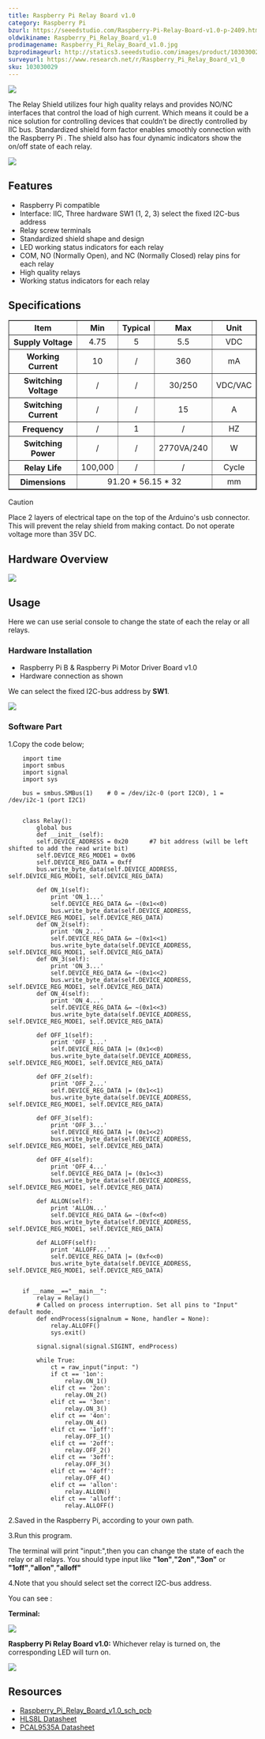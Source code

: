 ```yaml
---
title: Raspberry Pi Relay Board v1.0
category: Raspberry Pi
bzurl: https://seeedstudio.com/Raspberry-Pi-Relay-Board-v1.0-p-2409.html
oldwikiname: Raspberry_Pi_Relay_Board_v1.0
prodimagename: Raspberry_Pi_Relay_Board_v1.0.jpg
bzprodimageurl: http://statics3.seeedstudio.com/images/product/103030029 1.jpg
surveyurl: https://www.research.net/r/Raspberry_Pi_Relay_Board_v1_0
sku: 103030029
---
```


![](https://raw.githubusercontent.com/SeeedDocument/Raspberry_Pi_Relay_Board_v1.0/master/img/Raspberry_Pi_Relay_Board_v1.0.jpg)

The Relay Shield utilizes four high quality relays and provides NO/NC interfaces that control the load of high current. Which means it could be a nice solution for controlling devices that couldn’t be directly controlled by IIC bus. Standardized shield form factor enables smoothly connection with the Raspberry Pi . The shield also has four dynamic indicators show the on/off state of each relay.

[![](https://raw.githubusercontent.com/SeeedDocument/common/master/Get_One_Now_Banner.png)](https://www.seeedstudio.com/Raspberry-Pi-Relay-Board-v1.0-p-2409.html)

Features
--------

-   Raspberry Pi compatible
-   Interface: IIC, Three hardware SW1 (1, 2, 3) select the fixed I2C-bus address
-   Relay screw terminals
-   Standardized shield shape and design
-   LED working status indicators for each relay
-   COM, NO (Normally Open), and NC (Normally Closed) relay pins for each relay
-   High quality relays
-   Working status indicators for each relay

Specifications
--------------

<table border="1" cellspacing="0" width="800">
<tr>
<th scope="col">
Item
</th>
<th scope="col">
Min
</th>
<th scope="col">
Typical
</th>
<th scope="col">
Max
</th>
<th scope="col">
Unit
</th>
</tr>
<tr align="center">
<th scope="row">
Supply Voltage
</th>
<td>
4.75
</td>
<td>
5
</td>
<td>
5.5
</td>
<td>
VDC
</td>
</tr>
<tr align="center">
<th scope="row">
Working Current
</th>
<td>
10
</td>
<td>
/
</td>
<td>
360
</td>
<td>
mA
</td>
</tr>
<tr align="center">
<th scope="row">
Switching Voltage
</th>
<td>
/
</td>
<td>
/
</td>
<td>
30/250
</td>
<td>
VDC/VAC
</td>
</tr>
<tr align="center">
<th scope="row">
Switching Current
</th>
<td>
/
</td>
<td>
/
</td>
<td>
15
</td>
<td>
A
</td>
</tr>
<tr align="center">
<th scope="row">
Frequency
</th>
<td>
/
</td>
<td>
1
</td>
<td>
/
</td>
<td>
HZ
</td>
</tr>
<tr align="center">
<th scope="row">
Switching Power
</th>
<td>
/
</td>
<td>
/
</td>
<td>
2770VA/240
</td>
<td>
W
</td>
</tr>
<tr align="center">
<th scope="row">
Relay Life
</th>
<td>
100,000
</td>
<td>
/
</td>
<td>
/
</td>
<td>
Cycle
</td>
</tr>
<tr align="center">
<th scope="row">
Dimensions
</th>
<td colspan="3">
91.20 * 56.15 * 32
</td>
<td>
mm
</td>
</tr>
</table>


<div class="admonition caution">
<p class="admonition-title">Caution</p>
Place 2 layers of electrical tape on the top of the Arduino's usb connector. This will prevent the relay shield from making contact. Do not operate voltage more than 35V DC.
</div>

Hardware Overview
-----------------

![](https://raw.githubusercontent.com/SeeedDocument/Raspberry_Pi_Relay_Board_v1.0/master/img/Raspberry_Pi_Relay_Board_v1.0_p3.jpg)

Usage
-----

Here we can use serial console to change the state of each the relay or all relays.

### Hardware Installation

- Raspberry Pi B & Raspberry Pi Motor Driver Board v1.0
- Hardware connection as shown

We can select the fixed I2C-bus address by **SW1**.

![](https://raw.githubusercontent.com/SeeedDocument/Raspberry_Pi_Relay_Board_v1.0/master/img/Raspberry_Pi_Relay_Board_v1.0_p4.jpg)

### Software Part

1.Copy the code below;

```
    import time
    import smbus
    import signal
    import sys

    bus = smbus.SMBus(1)    # 0 = /dev/i2c-0 (port I2C0), 1 = /dev/i2c-1 (port I2C1)


    class Relay():  
        global bus
        def __init__(self):
        self.DEVICE_ADDRESS = 0x20      #7 bit address (will be left shifted to add the read write bit)
        self.DEVICE_REG_MODE1 = 0x06
        self.DEVICE_REG_DATA = 0xff
        bus.write_byte_data(self.DEVICE_ADDRESS, self.DEVICE_REG_MODE1, self.DEVICE_REG_DATA)
                 
        def ON_1(self):
            print 'ON_1...'
            self.DEVICE_REG_DATA &= ~(0x1<<0)  
            bus.write_byte_data(self.DEVICE_ADDRESS, self.DEVICE_REG_MODE1, self.DEVICE_REG_DATA)
        def ON_2(self):
            print 'ON_2...'
            self.DEVICE_REG_DATA &= ~(0x1<<1)
            bus.write_byte_data(self.DEVICE_ADDRESS, self.DEVICE_REG_MODE1, self.DEVICE_REG_DATA)
        def ON_3(self):
            print 'ON_3...'
            self.DEVICE_REG_DATA &= ~(0x1<<2)
            bus.write_byte_data(self.DEVICE_ADDRESS, self.DEVICE_REG_MODE1, self.DEVICE_REG_DATA)
        def ON_4(self):
            print 'ON_4...'
            self.DEVICE_REG_DATA &= ~(0x1<<3)
            bus.write_byte_data(self.DEVICE_ADDRESS, self.DEVICE_REG_MODE1, self.DEVICE_REG_DATA)
        
        def OFF_1(self):
            print 'OFF_1...'
            self.DEVICE_REG_DATA |= (0x1<<0)
            bus.write_byte_data(self.DEVICE_ADDRESS, self.DEVICE_REG_MODE1, self.DEVICE_REG_DATA)
        
        def OFF_2(self):
            print 'OFF_2...'
            self.DEVICE_REG_DATA |= (0x1<<1)
            bus.write_byte_data(self.DEVICE_ADDRESS, self.DEVICE_REG_MODE1, self.DEVICE_REG_DATA)

        def OFF_3(self):
            print 'OFF_3...'
            self.DEVICE_REG_DATA |= (0x1<<2)
            bus.write_byte_data(self.DEVICE_ADDRESS, self.DEVICE_REG_MODE1, self.DEVICE_REG_DATA)
        
        def OFF_4(self):
            print 'OFF_4...'
            self.DEVICE_REG_DATA |= (0x1<<3)
            bus.write_byte_data(self.DEVICE_ADDRESS, self.DEVICE_REG_MODE1, self.DEVICE_REG_DATA)
        
        def ALLON(self):
            print 'ALLON...'
            self.DEVICE_REG_DATA &= ~(0xf<<0)
            bus.write_byte_data(self.DEVICE_ADDRESS, self.DEVICE_REG_MODE1, self.DEVICE_REG_DATA)
        
        def ALLOFF(self):
            print 'ALLOFF...'
            self.DEVICE_REG_DATA |= (0xf<<0)
            bus.write_byte_data(self.DEVICE_ADDRESS, self.DEVICE_REG_MODE1, self.DEVICE_REG_DATA)


    if __name__=="__main__":
        relay = Relay()
        # Called on process interruption. Set all pins to "Input" default mode.
        def endProcess(signalnum = None, handler = None): 
            relay.ALLOFF()
            sys.exit()

        signal.signal(signal.SIGINT, endProcess)

        while True:
            ct = raw_input("input: ")
            if ct == '1on':
                relay.ON_1()
            elif ct == '2on':
                relay.ON_2()
            elif ct == '3on':
                relay.ON_3()
            elif ct == '4on':
                relay.ON_4()
            elif ct == '1off':
                relay.OFF_1()
            elif ct == '2off':
                relay.OFF_2()
            elif ct == '3off':
                relay.OFF_3()
            elif ct == '4off':
                relay.OFF_4()
            elif ct == 'allon':
                relay.ALLON()
            elif ct == 'alloff':
                relay.ALLOFF()
```

2.Saved in the Raspberry Pi, according to your own path.

3.Run this program.

The terminal will print "input:",then you can change the state of each the relay or all relays. You should type input like **"1on"**,**"2on"**,**"3on"** or **"1off"**,**"allon"**,**"alloff"**

4.Note that you should select set the correct I2C-bus address.

You can see :

**Terminal:**

![](https://raw.githubusercontent.com/SeeedDocument/Raspberry_Pi_Relay_Board_v1.0/master/img/Raspberry_Pi_Relay_Board_v1.0_p5.jpg)

**Raspberry Pi Relay Board v1.0:**
Whichever relay is turned on, the corresponding LED will turn on.

![](https://raw.githubusercontent.com/SeeedDocument/Raspberry_Pi_Relay_Board_v1.0/master/img/Raspberry_Pi_Relay_Board_v1.0_p6.jpg)

Resources
---------

- [Raspberry_Pi_Relay_Board_v1.0_sch_pcb](https://raw.githubusercontent.com/SeeedDocument/Raspberry_Pi_Relay_Board_v1.0/master/res/Raspberry_Pi_Relay_Board_v1.0_sch_pcb.zip)
- [HLS8L Datasheet](https://raw.githubusercontent.com/SeeedDocument/Raspberry_Pi_Relay_Board_v1.0/master/res/HLS8L.pdf)
- [PCAL9535A Datasheet](https://raw.githubusercontent.com/SeeedDocument/Raspberry_Pi_Relay_Board_v1.0/master/res/PCAL9535A.pdf)


<!-- This Markdown file was created from http://www.seeedstudio.com/wiki/Raspberry_Pi_Relay_Board_v1.0 -->
